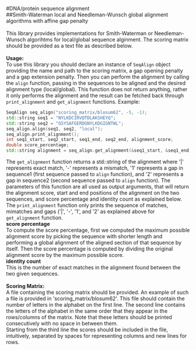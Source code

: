 #DNA/protein sequence alignment</br>
##Smith-Waterman local and Needleman-Wunsch global alignment algorithms with affine gap penalty</br>
</br>
This library provides implementations for Smith-Waterman or Needleman-Wunsch algorihtms for local/global sequence alginment. The scoring matrix should be provided as a text file as described below.</br>
</br>
**Usage:**</br>
To use this library you should declare an instance of `SeqAlign` object providing the name and path to the scoring matrix, a gap opening penalty and a gap extension penalty. Then you can perform the alignment by calling the `align` function, passing in the sequences to be aligned and the desired alignment type (local/global). This function does not return anything, rather it only performs the alignment and the result can be fetched back through `print_alignment` and `get_alignment` functions. Example:
```c++
SeqAlign seq_align("scoring_matrix/blosum62", -5, -1);
std::string seq1 = "NYLKDCIRVQTDLAKSHEYQ";
std::string seq2 = "GSYSAFGERDGNYLKDGIGNTWL";
seq_align.align(seq1, seq2, "local");
seq_align.print_alignment();
int seq1_start, seq2_start, seq1_end, seq2_end, alignment_score;
double score_percentage;
std::string alignment = seq_align.get_alignment(&seq1_start, &seq1_end, &seq2_start, &seq2_end, &alignment_score, &score_percentage);
```
The `get_alignment` function returns a std::string of the alignment where '|' represents exact match, '-' represents a mismatch, '1' represents a gap in sequence1 (first sequence passed to `align` function), and '2' represents a gap in sequence2 (second sequence passed to `align` function). The parameters of this function are all used as output arguments, that will return the alignment score, start and end positions of the alignment on the two sequences, and score percentage and identity count as explained below.</br>
The `print_alignment` function only prints the sequence of matches, mimatches and gaps ('|', '-', '1', and '2' as explained above for `get_alignment` function.</br>
**score percentage**</br>
To compute the score percentage, first we computed the maximum possible alignment score by picking the sequence with shorter length and performing a global alignment of the aligned section of that sequence by itself. Then the score percentage is computed by dividing the original alignment score by the maximum possible score.</br>
**identity count**</br>
This is the number of exact matches in the alignment found between the two given sequences.</br>
</br>
**Scoring Matrix:**</br>
A file containing the scoring matrix should be provided. An example of such a file is provided in 'scoring_matrix/blosum62'. This file should contain the number of letters in the alphabet on the first line. The second line contains the letters of the alphabet in the same order that they appear in the rows/columns of the matrix. Note that these letters should be printed consecutively with no space in between them.</br> Starting from the third line the scores should be included in the file, intuitively, separated by spaces for representing columns and new lines for rows.</br>

